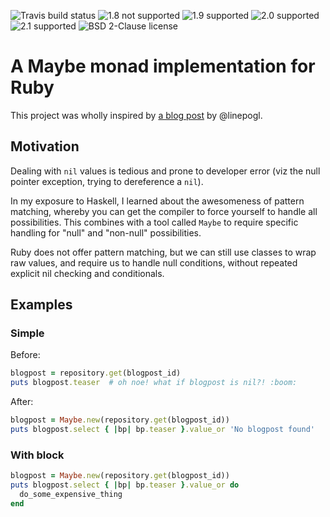 ![Travis build status](http://img.shields.io/travis/yitznewton/maybe-ruby.svg)
![1.8 not supported](http://img.shields.io/badge/1.8-not_supported-red.svg)
![1.9 supported](http://img.shields.io/badge/1.9-supported-green.svg)
![2.0 supported](http://img.shields.io/badge/1.9-supported-green.svg)
![2.1 supported](http://img.shields.io/badge/1.9-supported-green.svg)
![BSD 2-Clause license](http://img.shields.io/packagist/l/yitznewton/maybe-ruby.svg)

# A Maybe monad implementation for Ruby

This project was wholly inspired by
[a blog post](http://linepogl.wordpress.com/2011/03/15/a-php-maybe-monad-2/)
by @linepogl.

## Motivation

Dealing with `nil` values is tedious and prone
to developer error (viz the null pointer exception, trying to dereference
a `nil`).

In my exposure to Haskell, I learned about the awesomeness of pattern matching,
whereby you can get the compiler to force yourself to handle all possibilities.
This combines with a tool called `Maybe` to require specific handling for
"null" and "non-null" possibilities.

Ruby does not offer pattern matching, but we can still use classes to wrap raw
values, and require us to handle null conditions, without repeated explicit
nil checking and conditionals.

## Examples

### Simple

Before:

```ruby
blogpost = repository.get(blogpost_id)
puts blogpost.teaser  # oh noe! what if blogpost is nil?! :boom:
```

After:

```ruby
blogpost = Maybe.new(repository.get(blogpost_id))
puts blogpost.select { |bp| bp.teaser }.value_or 'No blogpost found'
```

### With block

```ruby
blogpost = Maybe.new(repository.get(blogpost_id))
puts blogpost.select { |bp| bp.teaser }.value_or do
  do_some_expensive_thing
end
```
